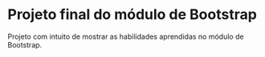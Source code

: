 <h1> Projeto final do módulo de Bootstrap </h1>

Projeto com intuito de mostrar as habilidades aprendidas no módulo de Bootstrap.
